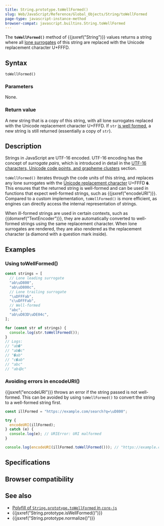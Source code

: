 ```yaml
---
title: String.prototype.toWellFormed()
slug: Web/JavaScript/Reference/Global_Objects/String/toWellFormed
page-type: javascript-instance-method
browser-compat: javascript.builtins.String.toWellFormed
---
```




The **`toWellFormed()`** method of {{jsxref("String")}} values returns a string where all [lone surrogates](/Web/JavaScript/Reference/Global_Objects/String#utf-16_characters_unicode_code_points_and_grapheme_clusters) of this string are replaced with the Unicode replacement character U+FFFD.

## Syntax

```js-nolint
toWellFormed()
```

### Parameters

None.

### Return value

A new string that is a copy of this string, with all lone surrogates replaced with the Unicode replacement character U+FFFD. If `str` [is well formed](/Web/JavaScript/Reference/Global_Objects/String/isWellFormed), a new string is still returned (essentially a copy of `str`).

## Description

Strings in JavaScript are UTF-16 encoded. UTF-16 encoding has the concept of _surrogate pairs_, which is introduced in detail in the [UTF-16 characters, Unicode code points, and grapheme clusters](/Web/JavaScript/Reference/Global_Objects/String#utf-16_characters_unicode_code_points_and_grapheme_clusters) section.

`toWellFormed()` iterates through the code units of this string, and replaces any lone surrogates with the [Unicode replacement character](<https://en.wikipedia.org/wiki/Specials_(Unicode_block)#Replacement_character>) U+FFFD `�`. This ensures that the returned string is well-formed and can be used in functions that expect well-formed strings, such as {{jsxref("encodeURI")}}. Compared to a custom implementation, `toWellFormed()` is more efficient, as engines can directly access the internal representation of strings.

When ill-formed strings are used in certain contexts, such as {{domxref("TextEncoder")}}, they are automatically converted to well-formed strings using the same replacement character. When lone surrogates are rendered, they are also rendered as the replacement character (a diamond with a question mark inside).

## Examples

### Using toWellFormed()

```js
const strings = [
  // Lone leading surrogate
  "ab\uD800",
  "ab\uD800c",
  // Lone trailing surrogate
  "\uDFFFab",
  "c\uDFFFab",
  // Well-formed
  "abc",
  "ab\uD83D\uDE04c",
];

for (const str of strings) {
  console.log(str.toWellFormed());
}
// Logs:
// "ab�"
// "ab�c"
// "�ab"
// "c�ab"
// "abc"
// "ab😄c"
```

### Avoiding errors in encodeURI()

{{jsxref("encodeURI")}} throws an error if the string passed is not well-formed. This can be avoided by using `toWellFormed()` to convert the string to a well-formed string first.

```js
const illFormed = "https://example.com/search?q=\uD800";

try {
  encodeURI(illFormed);
} catch (e) {
  console.log(e); // URIError: URI malformed
}

console.log(encodeURI(illFormed.toWellFormed())); // "https://example.com/search?q=%EF%BF%BD"
```

## Specifications



## Browser compatibility



## See also

- [Polyfill of `String.prototype.toWellFormed` in `core-js`](https://github.com/zloirock/core-js#well-formed-unicode-strings)
- {{jsxref("String.prototype.isWellFormed()")}}
- {{jsxref("String.prototype.normalize()")}}
